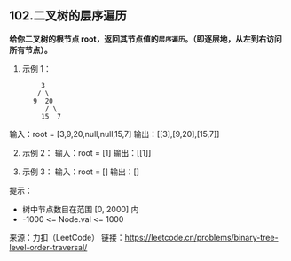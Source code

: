 ## 102.二叉树的层序遍历

**给你二叉树的根节点 root，返回其节点值的`层序遍历`。（即逐层地，从左到右访问所有节点）。**

1. 示例 1：

```
        3
       / \
      9  20
         / \
        15  7
```

输入：root = [3,9,20,null,null,15,7]
输出：[[3],[9,20],[15,7]]

2. 示例 2：
   输入：root = [1]
   输出：[[1]]

3. 示例 3：
   输入：root = []
   输出：[]

提示：

- 树中节点数目在范围 [0, 2000] 内
- -1000 <= Node.val <= 1000

来源：力扣（LeetCode）
链接：https://leetcode.cn/problems/binary-tree-level-order-traversal/
